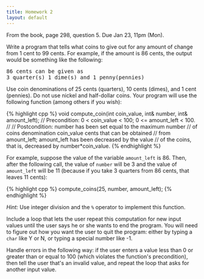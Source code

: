 ```yaml
---
title: Homework 2
layout: default
---
```


From the book, page 298, question 5. Due Jan 23, 11pm (Mon).

Write a program that tells what coins to give out for any amount of change from
1 cent to 99 cents. For example, if the amount is 86 cents, the output would be
something like the following:

<pre>
86 cents can be given as
3 quarter(s) 1 dime(s) and 1 penny(pennies)
</pre>

Use coin denominations of 25 cents (quarters), 10 cents (dimes), and 1 cent
(pennies). Do not use nickel and half-dollar coins. Your program will use the
following function (among others if you wish):

{% highlight cpp %}
void compute_coin(int coin_value, int& number, int& amount_left);
// Precondition: 0 < coin_value < 100; 0 <= amount_left < 100.
//
// Postcondition: number has been set equal to the maximum number
// of coins denomination coin_value cents that can be obtained
// from amount_left; amount_left has been decreased by the value
// of the coins, that is, decreased by number*coin_value.
{% endhighlight %}

For example, suppose the value of the variable `amount_left` is 86. Then, after
the following call, the value of `number` will be 3 and the value of
`amount_left` will be 11 (because if you take 3 quarters from 86 cents, that
leaves 11 cents):

{% highlight cpp %}
compute_coins(25, number, amount_left);
{% endhighlight %}

*Hint:* Use integer division and the `%` operator to implement this function.

Include a loop that lets the user repeat this computation for new input values
until the user says he or she wants to end the program. You will need to figure
out how you want the user to quit the program: either by typing a `char` like
Y or N, or typing a special number like -1.

Handle errors in the following way: if the user enters a value less than 0 or
greater than or equal to 100 (which violates the function's precondition), then
tell the user that's an invalid value, and repeat the loop that asks for
another input value.

